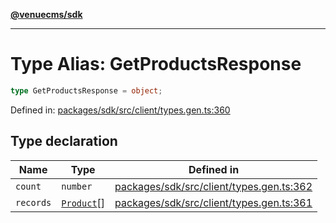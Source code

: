 [**@venuecms/sdk**](../Index.md)

***

# Type Alias: GetProductsResponse

```ts
type GetProductsResponse = object;
```

Defined in: [packages/sdk/src/client/types.gen.ts:360](https://github.com/venuecms/sdk/blob/6283acc845335a99eac7e210bd07dad1da30061f/packages/sdk/src/client/types.gen.ts#L360)

## Type declaration

| Name | Type | Defined in |
| ------ | ------ | ------ |
| <a id="count"></a> `count` | `number` | [packages/sdk/src/client/types.gen.ts:362](https://github.com/venuecms/sdk/blob/6283acc845335a99eac7e210bd07dad1da30061f/packages/sdk/src/client/types.gen.ts#L362) |
| <a id="records"></a> `records` | [`Product`](Product.md)[] | [packages/sdk/src/client/types.gen.ts:361](https://github.com/venuecms/sdk/blob/6283acc845335a99eac7e210bd07dad1da30061f/packages/sdk/src/client/types.gen.ts#L361) |
